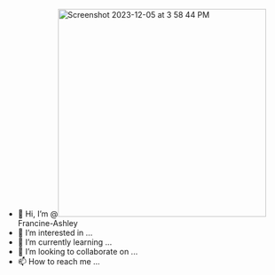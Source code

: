 - 👋 Hi, I’m @<img width="375" alt="Screenshot 2023-12-05 at 3 58 44 PM" src="https://github.com/Francine-Ashley/Francine-Ashley/assets/153154504/3a79d1d4-f65e-41e7-9be0-458c5228f1aa">
Francine-Ashley
- 👀 I’m interested in ...
- 🌱 I’m currently learning ...
- 💞️ I’m looking to collaborate on ...
- 📫 How to reach me ...

<!---
Francine-Ashley/Francine-Ashley is a ✨ special ✨ repository because its `README.md` (this file) appears on your GitHub profile![img_1_1702507059994](https://github.com/Francine-Ashley/Francine-Ashley/assets/153154504/4af1bac0-2629-4805-ad00-2c45ed69cddf)
![Lesson 5 Action Steps – Socialsalerep Members](https://github.com/Francine-Ashley/Francine-Ashley/assets/153154504/945ed1b1-fa9a-42e6-bb9b-ba6f6b9cb4d4)
![Gmail](https://github.com/Francine-Ashley/Francine-Ashley/assets/153154504/4081988b-cc25-4f2a-a010-1bcd66cbeede)
![Screenshot 2023-12-11 at 11 47 20 AM](https://github.com/Francine-Ashley/Francine-Ashley/assets/153154504/6420be6f-8183-4882-a426-98e78ffd9ba2)
<img width="375" alt="christmas list " src="https://github.com/Francine-Ashley/Francine-Ashley/assets/153154504/882f4f26-2851-4cec-9601-42fafec69c37">
<img width="375" alt="Screenshot 2023-12-07 at 6 17 52 AM" src="https://github.com/Francine-Ashley/Francine-Ashley/assets/153154504/0589ce22-4f39-4b8d-b9f5-d15caf8949c1">
![Screenshot 2023-11-30 at 8 05 18 AM](https://github.com/Francine-Ashley/Francine-Ashley/assets/153154504/ad0e2882-9d2f-4086-8afe-04c5899b4922)
![Lesson 3 Beginner Live Chat Jobs – Socialsalerep…](https://github.com/Francine-Ashley/Francine-Ashley/assets/153154504/d153c689-eac1-42e4-b20c-7f0d26cb9c35)
<img width="375" alt="ash" src="https://github.com/Francine-Ashley/Francine-Ashley/assets/153154504/ef64b4ce-4bf1-4cbd-8040-f500d9b472e0">
![Thank you for applying  Buffalo Wild Wings Caree…](https://github.com/Francine-Ashley/Francine-Ashley/assets/153154504/031779b2-3be9-45a3-8706-92026f79b90f)
.
You can click the Preview link to take a look at your changes.
--->

